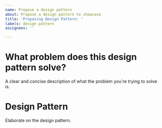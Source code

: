 ```yaml
---
name: Propose a design pattern
about: Propose a design pattern to showcase
title: 'Proposing Design Pattern: '
labels: design pattern
assignees: ''

---
```


# What problem does this design pattern solve?

A clear and concise description of what the problem you're trying to solve is.

# Design Pattern

Elaborate on the design pattern.

